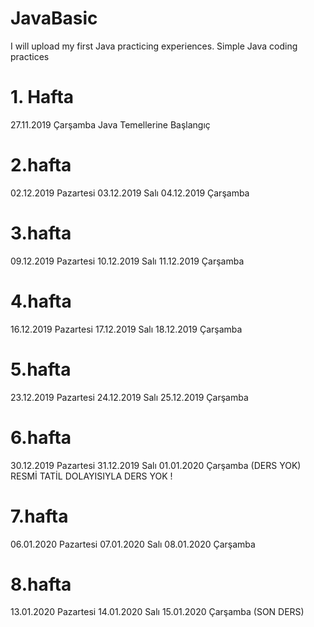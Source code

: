 # JavaBasic
I will upload my first Java practicing experiences.
Simple Java coding practices

# 1. Hafta
27.11.2019 Çarşamba
Java Temellerine Başlangıç
# 2.hafta
02.12.2019 Pazartesi
03.12.2019 Salı
04.12.2019 Çarşamba
# 3.hafta
09.12.2019 Pazartesi
10.12.2019 Salı
11.12.2019 Çarşamba
# 4.hafta
16.12.2019 Pazartesi
17.12.2019 Salı
18.12.2019 Çarşamba
# 5.hafta
23.12.2019 Pazartesi
24.12.2019 Salı
25.12.2019 Çarşamba
# 6.hafta
30.12.2019 Pazartesi
31.12.2019 Salı
01.01.2020 Çarşamba (DERS YOK)
RESMİ TATİL DOLAYISIYLA DERS YOK !
# 7.hafta
06.01.2020 Pazartesi
07.01.2020 Salı
08.01.2020 Çarşamba
# 8.hafta
13.01.2020 Pazartesi
14.01.2020 Salı
15.01.2020 Çarşamba (SON DERS)

